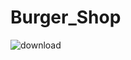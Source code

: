 # Burger_Shop
![download](https://github.com/user-attachments/assets/6fc1a162-1436-4919-a96d-eb402154243c)
